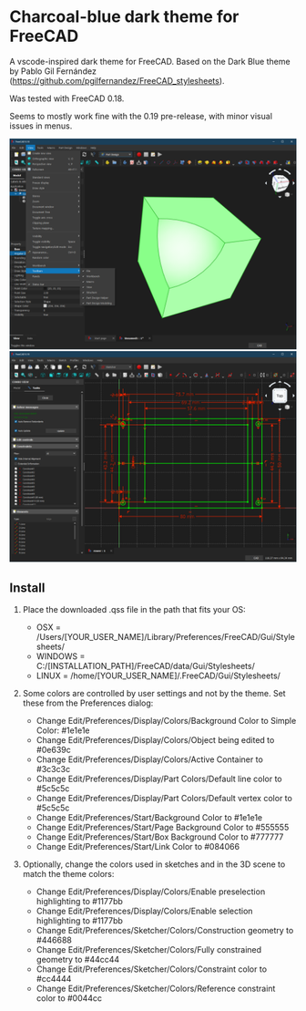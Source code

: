 # Charcoal-blue dark theme for FreeCAD
A vscode-inspired dark theme for FreeCAD.  Based on the Dark Blue theme by
Pablo Gil Fernández (https://github.com/pgilfernandez/FreeCAD_stylesheets).

Was tested with FreeCAD 0.18.

Seems to mostly work fine with the 0.19 pre-release, with minor visual issues in menus.

<img src="./doc/images/screenshot-2.png" width="600">
<img src="./doc/images/screenshot-3.png" width="600">

## Install
1. Place the downloaded .qss file in the path that fits your OS:
    - OSX = /Users/[YOUR_USER_NAME]/Library/Preferences/FreeCAD/Gui/Stylesheets/
    - WINDOWS = C:/[INSTALLATION_PATH]/FreeCAD/data/Gui/Stylesheets/
    - LINUX = /home/[YOUR_USER_NAME]/.FreeCAD/Gui/Stylesheets/

2. Some colors are controlled by user settings and not by the theme. Set these
   from the Preferences dialog:

    - Change Edit/Preferences/Display/Colors/Background Color to Simple Color: #1e1e1e
    - Change Edit/Preferences/Display/Colors/Object being edited to #0e639c
    - Change Edit/Preferences/Display/Colors/Active Container to #3c3c3c
    - Change Edit/Preferences/Display/Part Colors/Default line color to #5c5c5c
    - Change Edit/Preferences/Display/Part Colors/Default vertex color to #5c5c5c
    - Change Edit/Preferences/Start/Background Color to #1e1e1e
    - Change Edit/Preferences/Start/Page Background Color to #555555
    - Change Edit/Preferences/Start/Box Background Color to #777777
    - Change Edit/Preferences/Start/Link Color to #084066

3. Optionally, change the colors used in sketches and in the 3D scene to
   match the theme colors:

   - Change Edit/Preferences/Display/Colors/Enable preselection highlighting to #1177bb
   - Change Edit/Preferences/Display/Colors/Enable selection highlighting to #1177bb
   - Change Edit/Preferences/Sketcher/Colors/Construction geometry to #446688
   - Change Edit/Preferences/Sketcher/Colors/Fully constrained geometry to #44cc44
   - Change Edit/Preferences/Sketcher/Colors/Constraint color to #cc4444
   - Change Edit/Preferences/Sketcher/Colors/Reference constraint color to #0044cc